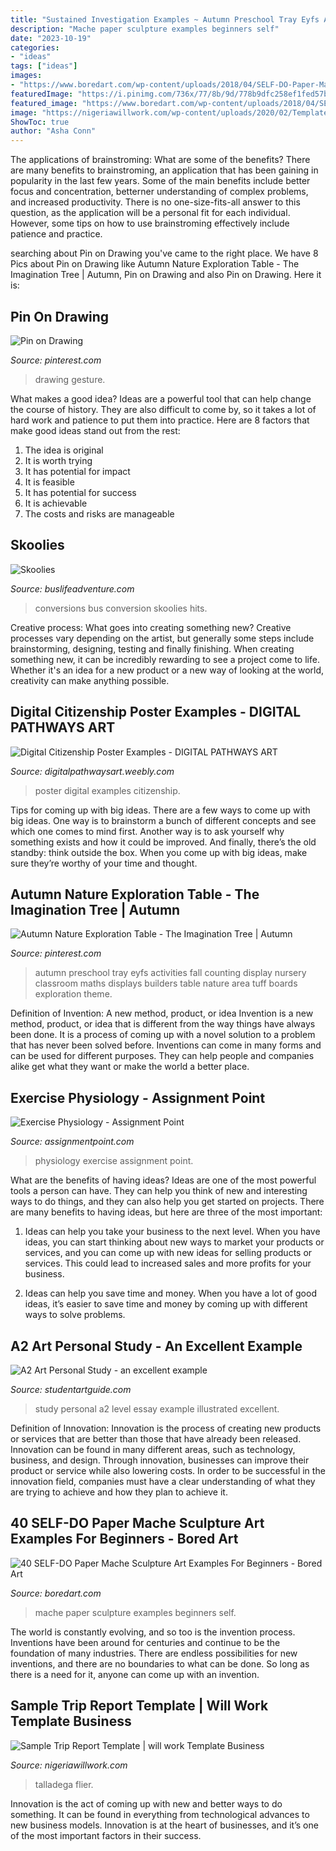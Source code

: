 ```yaml
---
title: "Sustained Investigation Examples ~ Autumn Preschool Tray Eyfs Activities Fall Counting Display Nursery Classroom Maths Displays Builders Table Nature Area Tuff Boards Exploration Theme"
description: "Mache paper sculpture examples beginners self"
date: "2023-10-19"
categories:
- "ideas"
tags: ["ideas"]
images:
- "https://www.boredart.com/wp-content/uploads/2018/04/SELF-DO-Paper-Mache-Sculpture-Art-Examples-For-Beginners-feature.jpg"
featuredImage: "https://i.pinimg.com/736x/77/8b/9d/778b9dfc258ef1fed57bc5c1fe07cf91--gesture-drawing.jpg"
featured_image: "https://www.boredart.com/wp-content/uploads/2018/04/SELF-DO-Paper-Mache-Sculpture-Art-Examples-For-Beginners-feature.jpg"
image: "https://nigeriawillwork.com/wp-content/uploads/2020/02/Templates-trip-report-army-768x850.jpg"
ShowToc: true
author: "Asha Conn"
---
```



The applications of brainstroming: What are some of the benefits?
There are many benefits to brainstroming, an application that has been gaining in popularity in the last few years. Some of the main benefits include better focus and concentration, betterner understanding of complex problems, and increased productivity. There is no one-size-fits-all answer to this question, as the application will be a personal fit for each individual. However, some tips on how to use brainstroming effectively include patience and practice.

	

		
searching about Pin on Drawing you've came to the right place. We have 8 Pics about Pin on Drawing like Autumn Nature Exploration Table - The Imagination Tree | Autumn, Pin on Drawing and also Pin on Drawing. Here it is:
		
    
## Pin On Drawing

<img loading=lazy src="https://i.pinimg.com/736x/77/8b/9d/778b9dfc258ef1fed57bc5c1fe07cf91--gesture-drawing.jpg" onerror="this.onerror=null;this.src='https://tse1.mm.bing.net/th?id=OIP.NSiIVLUOKz1YAOciS1Us_AAAAA&amp;pid=15.1';" alt="Pin on Drawing">

_Source: pinterest.com_

>drawing gesture. 

	

What makes a good idea?
Ideas are a powerful tool that can help change the course of history. They are also difficult to come by, so it takes a lot of hard work and patience to put them into practice. Here are 8 factors that make good ideas stand out from the rest: 
1. The idea is original 
2. It is worth trying 
3. It has potential for impact 
4. It is feasible 
5. It has potential for success 
6. It is achievable 
7. The costs and risks are manageable 

    
## Skoolies

<img loading=lazy src="https://www.buslifeadventure.com/images/conversions/Conversion_Bus_Icon_One-Wild-Ride.png" onerror="this.onerror=null;this.src='https://tse2.mm.bing.net/th?id=OIP.CKywosbn9EYgVIXGGZgkNgHaE8&amp;pid=15.1';" alt="Skoolies">

_Source: buslifeadventure.com_

>conversions bus conversion skoolies hits. 

	

Creative process: What goes into creating something new?
Creative processes vary depending on the artist, but generally some steps include brainstorming, designing, testing and finally finishing. When creating something new, it can be incredibly rewarding to see a project come to life. Whether it's an idea for a new product or a new way of looking at the world, creativity can make anything possible.

    
## Digital Citizenship Poster Examples - DIGITAL PATHWAYS ART

<img loading=lazy src="http://digitalpathwaysart.weebly.com/uploads/9/8/2/3/9823286/8193608_orig.png" onerror="this.onerror=null;this.src='https://tse4.mm.bing.net/th?id=OIP.YSj3TCJtmJOWZZ_gd9AsNgAAAA&amp;pid=15.1';" alt="Digital Citizenship Poster Examples - DIGITAL PATHWAYS ART">

_Source: digitalpathwaysart.weebly.com_

>poster digital examples citizenship. 

	

Tips for coming up with big ideas.
There are a few ways to come up with big ideas. One way is to brainstorm a bunch of different concepts and see which one comes to mind first. Another way is to ask yourself why something exists and how it could be improved. And finally, there’s the old standby: think outside the box. When you come up with big ideas, make sure they’re worthy of your time and thought.

    
## Autumn Nature Exploration Table - The Imagination Tree | Autumn

<img loading=lazy src="https://i.pinimg.com/736x/12/58/d5/1258d5b1f3878c0820d461326dda1e97.jpg" onerror="this.onerror=null;this.src='https://tse2.mm.bing.net/th?id=OIP.yIEMyWIv3t_zQljuS1oaLAHaJ3&amp;pid=15.1';" alt="Autumn Nature Exploration Table - The Imagination Tree | Autumn">

_Source: pinterest.com_

>autumn preschool tray eyfs activities fall counting display nursery classroom maths displays builders table nature area tuff boards exploration theme. 

	

Definition of Invention: A new method, product, or idea
Invention is a new method, product, or idea that is different from the way things have always been done. It is a process of coming up with a novel solution to a problem that has never been solved before. Inventions can come in many forms and can be used for different purposes. They can help people and companies alike get what they want or make the world a better place.

    
## Exercise Physiology - Assignment Point

<img loading=lazy src="https://assignmentpoint.com/wp-content/uploads/2015/11/exercise-physiology.jpg" onerror="this.onerror=null;this.src='https://tse3.mm.bing.net/th?id=OIP.v30CTHSx-GrYXF2Vy9zz_gAAAA&amp;pid=15.1';" alt="Exercise Physiology - Assignment Point">

_Source: assignmentpoint.com_

>physiology exercise assignment point. 

	

What are the benefits of having ideas?
Ideas are one of the most powerful tools a person can have. They can help you think of new and interesting ways to do things, and they can also help you get started on projects. There are many benefits to having ideas, but here are three of the most important: 
1. Ideas can help you take your business to the next level. When you have ideas, you can start thinking about new ways to market your products or services, and you can come up with new ideas for selling products or services. This could lead to increased sales and more profits for your business. 

2. Ideas can help you save time and money. When you have a lot of good ideas, it’s easier to save time and money by coming up with different ways to solve problems.

    
## A2 Art Personal Study - An Excellent Example

<img loading=lazy src="https://www.studentartguide.com/wp-content/uploads/2015/02/personal-study-art-level.jpg" onerror="this.onerror=null;this.src='https://tse4.mm.bing.net/th?id=OIP.rgXqvghvEBycCNzr-4nhUgHaDw&amp;pid=15.1';" alt="A2 Art Personal Study - an excellent example">

_Source: studentartguide.com_

>study personal a2 level essay example illustrated excellent. 

	

Definition of Innovation:
Innovation is the process of creating new products or services that are better than those that have already been released. Innovation can be found in many different areas, such as technology, business, and design. Through innovation, businesses can improve their product or service while also lowering costs. In order to be successful in the innovation field, companies must have a clear understanding of what they are trying to achieve and how they plan to achieve it.

    
## 40 SELF-DO Paper Mache Sculpture Art Examples For Beginners - Bored Art

<img loading=lazy src="https://www.boredart.com/wp-content/uploads/2018/04/SELF-DO-Paper-Mache-Sculpture-Art-Examples-For-Beginners-feature.jpg" onerror="this.onerror=null;this.src='https://tse4.mm.bing.net/th?id=OIP.6WmTFvFx1AeNgc_6b2a-QAHaFj&amp;pid=15.1';" alt="40 SELF-DO Paper Mache Sculpture Art Examples For Beginners - Bored Art">

_Source: boredart.com_

>mache paper sculpture examples beginners self. 

	

The world is constantly evolving, and so too is the invention process. Inventions have been around for centuries and continue to be the foundation of many industries. There are endless possibilities for new inventions, and there are no boundaries to what can be done. So long as there is a need for it, anyone can come up with an invention.

    
## Sample Trip Report Template | Will Work Template Business

<img loading=lazy src="https://nigeriawillwork.com/wp-content/uploads/2020/02/Templates-trip-report-army-768x850.jpg" onerror="this.onerror=null;this.src='https://tse1.mm.bing.net/th?id=OIP.uQ3ETAkx0Sh9fTSdELgg-QHaIM&amp;pid=15.1';" alt="Sample Trip Report Template | will work Template Business">

_Source: nigeriawillwork.com_

>talladega flier. 

	

Innovation is the act of coming up with new and better ways to do something. It can be found in everything from technological advances to new business models. Innovation is at the heart of businesses, and it’s one of the most important factors in their success.

